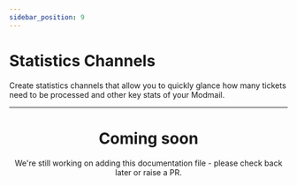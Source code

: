 ```yaml
---
sidebar_position: 9
---
```


# Statistics Channels

Create statistics channels that allow you to quickly glance how many tickets need to be processed and other key stats of your Modmail.

---

<center><h1>Coming soon</h1></center>
<center>We're still working on adding this documentation file - please check back later or raise a PR.</center>